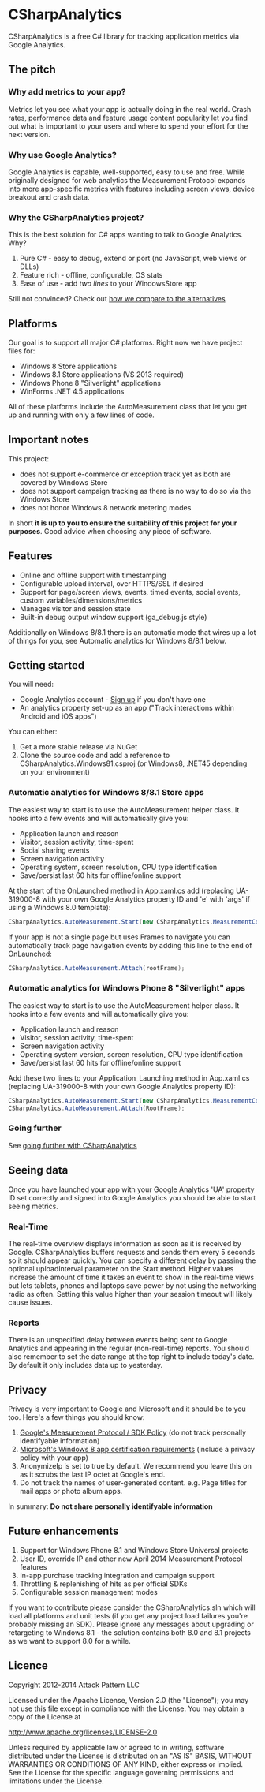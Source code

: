 # CSharpAnalytics

CSharpAnalytics is a free C# library for tracking application metrics via Google Analytics.

## The pitch

### Why add metrics to your app?

Metrics let you see what your app is actually doing in the real world. Crash rates, performance data and feature usage content popularity let you find out what is important to your users and where to spend your effort for the next version.

### Why use Google Analytics?

Google Analytics is capable, well-supported, easy to use and free. While originally designed for web analytics the Measurement Protocol expands into more app-specific metrics with features including screen views, device breakout and crash data.

### Why the CSharpAnalytics project?

This is the best solution for C# apps wanting to talk to Google Analytics. Why?

1. Pure C# - easy to debug, extend or port (no JavaScript, web views or DLLs)
1. Feature rich - offline, configurable, OS stats
1. Ease of use - add *two lines* to your WindowsStore app

Still not convinced? Check out [how we compare to the alternatives](https://github.com/AttackPattern/CSharpAnalytics/wiki/Comparison)

## Platforms

Our goal is to support all major C# platforms. Right now we have project files for:

* Windows 8 Store applications
* Windows 8.1 Store applications (VS 2013 required)
* Windows Phone 8 "Silverlight" applications
* WinForms .NET 4.5 applications

All of these platforms include the AutoMeasurement class that let you get up and running with only a few lines of code.

## Important notes

This project:

* does not support e-commerce or exception track yet as both are covered by Windows Store
* does not support campaign tracking as there is no way to do so via the Windows Store
* does not honor Windows 8 network metering modes

In short **it is up to you to ensure the suitability of this project for your purposes**. Good advice when choosing any piece of software.

## Features

* Online and offline support with timestamping
* Configurable upload interval, over HTTPS/SSL if desired
* Support for page/screen views, events, timed events, social events, custom variables/dimensions/metrics
* Manages visitor and session state
* Built-in debug output window support (ga_debug.js style)

Additionally on Windows 8/8.1 there is an automatic mode that wires up a lot of things for you, see Automatic analytics for Windows 8/8.1 below.

## Getting started

You will need:

* Google Analytics account - [Sign up](http://analytics.google.com) if you don't have one
* An analytics property set-up as an app ("Track interactions within Android and iOS apps")

You can either:

1. Get a more stable release via NuGet
2. Clone the source code and add a reference to CSharpAnalytics.Windows81.csproj (or Windows8, .NET45 depending on your environment)

### Automatic analytics for Windows 8/8.1 Store apps

The easiest way to start is to use the AutoMeasurement helper class. It hooks into a few events and will automatically give you:

* Application launch and reason
* Visitor, session activity, time-spent
* Social sharing events
* Screen navigation activity
* Operating system, screen resolution, CPU type identification
* Save/persist last 60 hits for offline/online support

At the start of the OnLaunched method in App.xaml.cs add (replacing UA-319000-8 with your own Google Analytics property ID and 'e' with 'args' if using a Windows 8.0 template):

```csharp
CSharpAnalytics.AutoMeasurement.Start(new CSharpAnalytics.MeasurementConfiguration("UA-319000-8"), e);
```

If your app is not a single page but uses Frames to navigate you can automatically track page navigation events by adding this line to the end of OnLaunched:

```csharp
CSharpAnalytics.AutoMeasurement.Attach(rootFrame);
```

### Automatic analytics for Windows Phone 8 "Silverlight" apps

The easiest way to start is to use the AutoMeasurement helper class. It hooks into a few events and will automatically give you:

* Application launch and reason
* Visitor, session activity, time-spent
* Screen navigation activity
* Operating system version, screen resolution, CPU type identification
* Save/persist last 60 hits for offline/online support

Add these two lines to your Application_Launching method in App.xaml.cs (replacing UA-319000-8 with your own Google Analytics property ID):

```csharp
CSharpAnalytics.AutoMeasurement.Start(new CSharpAnalytics.MeasurementConfiguration("UA-319000-8"), e);
CSharpAnalytics.AutoMeasurement.Attach(RootFrame);
```

### Going further

See [going further with CSharpAnalytics](https://github.com/AttackPattern/CSharpAnalytics/wiki/Going-further)

## Seeing data

Once you have launched your app with your Google Analytics 'UA' property ID set correctly and signed into Google Analytics you should be able to start seeing metrics.

### Real-Time
The real-time overview displays information as soon as it is received by Google. CSharpAnalytics buffers requests and sends them every 5 seconds so it should appear quickly. You can specify a different delay by passing the optional uploadInterval parameter on the Start method. Higher values increase the amount of time it takes an event to show in the real-time views but lets tablets, phones and laptops save power by not using the networking radio as often. Setting this value higher than your session timeout will likely cause issues.

### Reports
There is an unspecified delay between events being sent to Google Analytics and appearing in the regular (non-real-time) reports. You should also remember to set the date range at the top right to include today's date. By default it only includes data up to yesterday.

## Privacy

Privacy is very important to Google and Microsoft and it should be to you too. Here's a few things you should know:

1. [Google's Measurement Protocol / SDK Policy](https://developers.google.com/analytics/devguides/collection/protocol/policy) (do not track personally identifyable information)
1. [Microsoft's Windows 8 app certification requirements](http://msdn.microsoft.com/en-us/library/windows/apps/hh694083.aspx) (include a privacy policy with your app)
1. AnonymizeIp is set to true by default. We recommend you leave this on as it scrubs the last IP octet at Google's end.
1. Do not track the names of user-generated content. e.g. Page titles for mail apps or photo album apps.
 
In summary: **Do not share personally identifyable information**

## Future enhancements

1. Support for Windows Phone 8.1 and Windows Store Universal projects
1. User ID, override IP and other new April 2014 Measurement Protocol features
1. In-app purchase tracking integration and campaign support
1. Throttling & replenishing of hits as per official SDKs
1. Configurable session management modes

If you want to contribute please consider the CSharpAnalytics.sln which will load all platforms and unit tests (if you get any project load failures you're probably missing an SDK). Please ignore any messages about upgrading or retargeting to Windows 8.1 - the solution contains both 8.0 and 8.1 projects as we want to support 8.0 for a while.

## Licence

Copyright 2012-2014 Attack Pattern LLC

Licensed under the Apache License, Version 2.0 (the "License"); you may not use this file except in compliance with the License. You may obtain a copy of the License at

http://www.apache.org/licenses/LICENSE-2.0

Unless required by applicable law or agreed to in writing, software distributed under the License is distributed on an "AS IS" BASIS, WITHOUT WARRANTIES OR CONDITIONS OF ANY KIND, either express or implied. See the License for the specific language governing permissions and limitations under the License.
